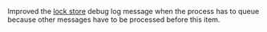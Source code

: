 Improved the [lock store](lock-stores.mdx) debug log message when the process has to
queue because other messages have to be processed before this item.
